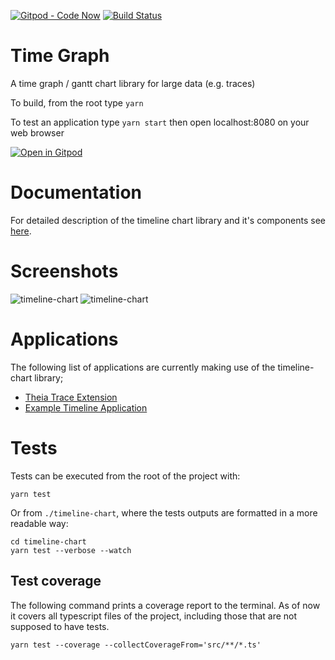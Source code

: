 [![Gitpod - Code Now](https://img.shields.io/badge/Gitpod-code%20now-blue.svg?longCache=true)](https://gitpod.io#https://github.com/theia-ide/timeline-chart)
[![Build Status](https://github.com/theia-ide/timeline-chart/workflows/CI-CD/badge.svg?branch=master)](https://github.com/theia-ide/timeline-chart/actions?query=branch%3Amaster)
# Time Graph
A time graph / gantt chart library for large data (e.g. traces)

To build, from the root type `yarn`

To test an application type `yarn start` then open localhost:8080 on your web browser

[![Open in Gitpod](https://gitpod.io/button/open-in-gitpod.svg)](https://gitpod.io/#https://github.com/theia-ide/timeline-chart)

# Documentation
For detailed description of the timeline chart library and it's components see [here](https://github.com/theia-ide/timeline-chart/blob/master/doc/documentation.md).

# Screenshots

![timeline-chart](https://raw.githubusercontent.com/theia-ide/timeline-chart/master/doc/images/screenshot1-0.0.1.png)
![timeline-chart](https://raw.githubusercontent.com/theia-ide/timeline-chart/master/doc/images/screenshot2-0.0.1.png)

# Applications
The following list of applications are currently making use of the timeline-chart library;
* [Theia Trace Extension](https://github.com/theia-ide/theia-trace-extension)
* [Example Timeline Application](https://github.com/theia-ide/theia-timeline-extension)

# Tests

Tests can be executed from the root of the project with:

```
yarn test
```

Or from `./timeline-chart`, where the tests outputs are formatted in a more readable way:

```
cd timeline-chart
yarn test --verbose --watch
```

## Test coverage

The following command prints a coverage report to the terminal. As of now it covers all typescript files of the project, including those that are not supposed to have tests.

```shell
yarn test --coverage --collectCoverageFrom='src/**/*.ts'
```

